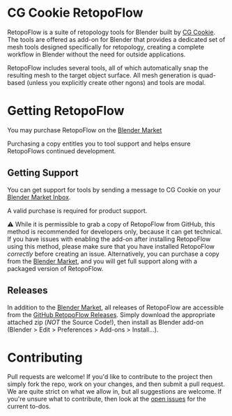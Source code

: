 CG Cookie RetopoFlow
====================

RetopoFlow is a suite of retopology tools for Blender built by [CG Cookie](https://cgcookie.com).
The tools are offered as add-on for Blender that provides a dedicated set of mesh tools designed specifically for retopology, creating a complete workflow in Blender without the need for outside applications.

RetopoFlow includes several tools, all of which automatically snap the resulting mesh to the target object surface.
All mesh generation is quad-based (unless you explicitly create other ngons) and tools are modal.


# Getting RetopoFlow

You may purchase RetopoFlow on the [Blender Market](https://blendermarket.com/products/retopoflow/)

Purchasing a copy entitles you to tool support and helps ensure RetopoFlows continued development.


## Getting Support

You can get support for tools by sending a message to CG Cookie on your [Blender Market Inbox](https://blendermarket.com/inbox).

A valid purchase is required for product support.

:warning:
While it is permissible to grab a copy of RetopoFlow from GitHub, this method is recommended for developers only, because it can get technical.
If you have issues with enabling the add-on after installing RetopoFlow using this method, please make sure that you have installed RetopoFlow _correctly_ before creating an issue.
Alternatively, you can purchase a copy from the [Blender Market](https://blendermarket.com/products/retopoflow), and you will get full support along with a packaged version of RetopoFlow.


## Releases

In addition to the [Blender Market](https://blendermarket.com/products/retopoflow), all releases of RetopoFlow are accessible from the [GitHub RetopoFlow Releases](https://github.com/CGCookie/retopoflow/releases).
Simply download the appropriate attached zip (_NOT_ the Source Code!), then install as Blender add-on (Blender > Edit > Preferences > Add-ons > Install...).


# Contributing

Pull requests are welcome!
If you'd like to contribute to the project then simply fork the repo, work on your changes, and then submit a pull request.
We are quite strict on what we allow in, but all suggestions are welcome.
If you're unsure what to contribute, then look at the [open issues](https://github.com/CGCookie/retopoflow/issues) for the current to-dos.

